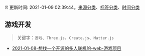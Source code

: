 :alarm_clock: 更新时间: 2021-01-09 02:39:44。[来源分类](../README.md)、[标签分类](../TAGS.md)、[时间分类](../TIMELINE.md)

## 游戏开发


> 关键字：`游戏`、`Three.js`、`Create.js`、`Matter.js`



- [2021-01-08-想找一个开源的多人联机的-web-游戏项目](https://www.v2ex.com/t/743223) 